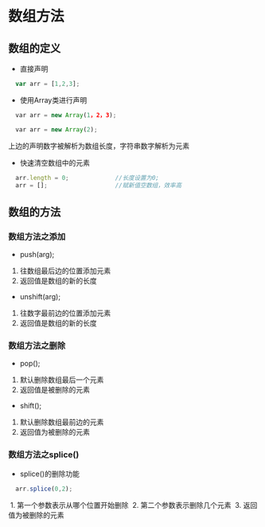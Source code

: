 # 数组方法

## 数组的定义

* 直接声明 

```javascript
  var arr = [1,2,3];
```
* 使用Array类进行声明

```javascript
  var arr = new Array(1，2，3);
```
```javascript
  var arr = new Array(2);
```
上边的声明数字被解析为数组长度，字符串数字解析为元素

* 快速清空数组中的元素
```javascript
  arr.length = 0;             //长度设置为0;
  arr = [];                   //赋新值空数组，效率高
```
## 数组的方法

### 数组方法之添加

* push(arg);
1. 往数组最后边的位置添加元素
2. 返回值是数组的新的长度
* unshift(arg);
1. 往数字最前边的位置添加元素
2. 返回值是数组的新的长度
### 数组方法之删除

* pop();

1. 默认删除数组最后一个元素
2. 返回值是被删除的元素

* shift();

1. 默认删除数组最前边的元素
2. 返回值为被删除的元素

### 数组方法之splice()

* splice()的删除功能
  
```javascript
  arr.splice(0,2);
```
  1. 第一个参数表示从哪个位置开始删除
  2. 第二个参数表示删除几个元素
  3. 返回值为被删除的元素
